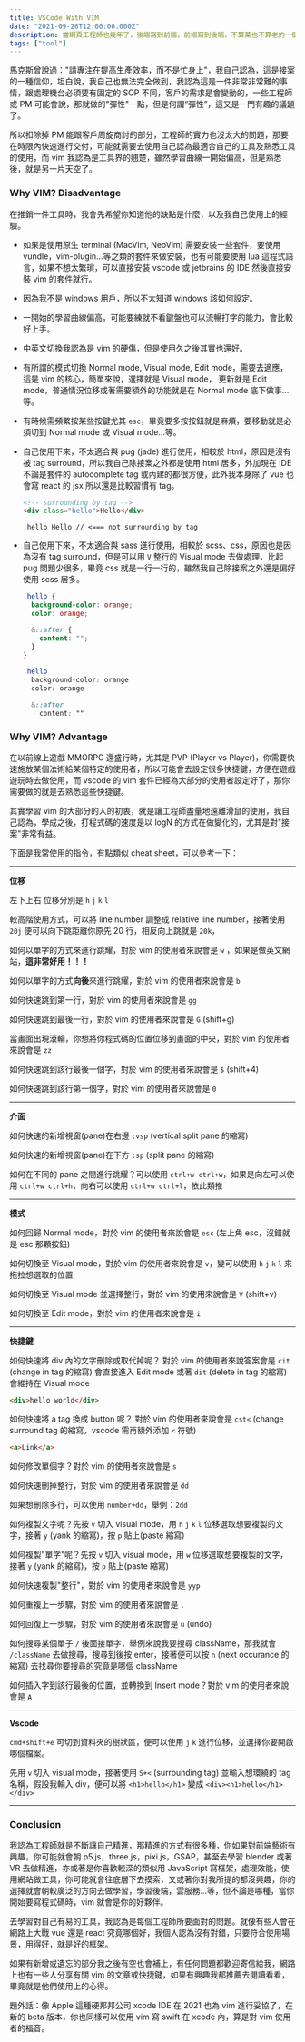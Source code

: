 ```yaml
---
title: VSCode With VIM
date: "2021-09-26T12:00:00.000Z"
description: 當網頁工程師也幾年了，後端寫到前端，前端寫到後端，不算菜也不算老的一個階段，除了自己公司網頁例行的維護及新案子，我也用下班時間兼做接案的工作，算是一種斜槓吧，所以我今天想跟大家聊聊如何增加自己的工作效率這議題，這篇會著重在我使用 vim 與 VSCode，雖然我本身是比較常使用 Jetbrains 的 IDE 啦😅，畢竟我有時需要寫到後端的 database，這時 VSCode 就顯得比較不方便一點。但是不得不說 VSCode 是一個很棒的 editor，我小案子還是滿喜歡使用它的️🙃。
tags: ["tool"]
---
```


馬克斯曾說過："請專注在提高生產效率，而不是忙身上"，我自己認為，這是接案的一種信仰，坦白說，我自己也無法完全做到，我認為這是一件非常非常難的事情，跟處理機台必須要有固定的 SOP 不同，客戶的需求是會變動的，一些工程師或 PM 可能會說，那就做的"彈性"一點，但是何謂“彈性”，這又是一門有趣的議題了。

所以扣除掉 PM 能跟客戶周旋商討的部分，工程師的實力也沒太大的問題，那要在時限內快速進行交付，可能就需要去使用自己認為最適合自己的工具及熟悉工具的使用，而 vim 我認為是工具界的翹楚，雖然學習曲線一開始偏高，但是熟悉後，就是另一片天空了。

### Why VIM? Disadvantage

在推銷一件工具時，我會先希望你知道他的缺點是什麼，以及我自己使用上的經驗。

- 如果是使用原生 terminal (MacVim, NeoVim) 需要安裝一些套件，要使用 vundle，vim-plugin...等之類的套件來做安裝，也有可能要使用 lua 這程式語言，如果不想太繁瑣，可以直接安裝 vscode 或 jetbrains 的 IDE 然後直接安裝 vim 的套件就行。
- 因為我不是 windows 用戶，所以不太知道 windows 該如何設定。
- 一開始的學習曲線偏高，可能要練就不看鍵盤也可以流暢打字的能力，會比較好上手。
- 中英文切換我認為是 vim 的硬傷，但是使用久之後其實也還好。
- 有所謂的模式切換 Normal mode, Visual mode, Edit mode，需要去適應，這是 vim 的核心，簡單來說，選擇就是 Visual mode， 更新就是 Edit mode，普通情況位移或著需要額外的功能就是在 Normal mode 底下做事...等。
- 有時候需頻繁按某些按鍵尤其 `esc`，畢竟要多按按鈕就是麻煩，要移動就是必須切到 Normal mode 或 Visual mode...等。
- 自己使用下來，不太適合與 pug (jade) 進行使用，相較於 html，原因是沒有被 tag surround，所以我自己除接案之外都是使用 html 居多，外加現在 IDE 不論是套件的 autocomplete tag 或內建的都很方便，此外我本身除了 vue 也會寫 react 的 jsx 所以還是比較習慣有 tag。

  ```html
  <!-- surrounding by tag -->
  <div class="hello">Hello</div>
  ```

  ```jade
  .hello Hello // <=== not surrounding by tag
  ```

- 自己使用下來，不太適合與 sass 進行使用，相較於 scss、css，原因也是因為沒有 tag surround，但是可以用 `V` 整行的 Visual mode 去做處理，比起 pug 問題少很多，畢竟 css 就是一行一行的，雖然我自己除接案之外還是偏好使用 scss 居多。

  ```scss
  .hello {
    background-color: orange;
    color: orange;

    &::after {
      content: "";
    }
  }
  ```

  ```scss
  .hello
    background-color: orange
    color: orange

    &::after
      content: ""
  ```

### Why VIM? Advantage

在以前線上遊戲 MMORPG 還盛行時，尤其是 PVP (Player vs Player)，你需要快速施放某個法術給某個特定的使用者，所以可能會去設定很多快捷鍵，方便在遊戲遊玩時去做使用，而 vscode 的 vim 套件已經為大部分的使用者設定好了，那你需要做的就是去熟悉這些快捷鍵。

其實學習 vim 的大部分的人的初衷，就是讓工程師盡量地遠離滑鼠的使用，我自己認為，學成之後，打程式碼的速度是以 logN 的方式在做變化的，尤其是對"接案"非常有益。

下面是我常使用的指令，有點類似 cheat sheet，可以參考一下：

---

**位移**

左下上右 位移分別是 `h` `j` `k` `l`

較高階使用方式，可以將 line number 調整成 relative line number，接著使用 `20j` 便可以向下跳距離你原先 20 行，相反向上跳就是 `20k`，

如何以單字的方式來進行跳耀，對於 vim 的使用者來說會是 `w` ，如果是做英文網站，**這非常好用！！！**

如何以單字的方式**向後**來進行跳耀，對於 vim 的使用者來說會是 `b`

如何快速跳到第一行，對於 vim 的使用者來說會是 `gg`

如何快速跳到最後一行，對於 vim 的使用者來說會是 `G` (shift+g)

當畫面出現滾輪，你想將你程式碼的位置位移到畫面的中央，對於 vim 的使用者來說會是 `zz`

如何快速跳到該行最後一個字，對於 vim 的使用者來說會是 `$` (shift+4)

如何快速跳到該行第一個字，對於 vim 的使用者來說會是 `0`

---

**介面**

如何快速的新增視窗(pane)在右邊 `:vsp` (vertical split pane 的縮寫)

如何快速的新增視窗(pane)在下方 `:sp` (split pane 的縮寫)

如何在不同的 pane 之間進行跳耀？可以使用 `ctrl+w ctrl+w`，如果是向左可以使用 `ctrl+w ctrl+h`，向右可以使用 `ctrl+w ctrl+l`，依此類推

---

**模式**

如何回歸 Normal mode，對於 vim 的使用者來說會是 `esc` (左上角 esc，沒錯就是 esc 那顆按鈕)

如何切換至 Visual mode，對於 vim 的使用者來說會是 `v`，變可以使用 `h` `j` `k` `l` 來拖拉想選取的位置

如何切換至 Visual mode 並選擇整行，對於 vim 的使用來說會是 `V` (shift+v)

如何切換至 Edit mode，對於 vim 的使用者來說會是 `i`

---

**快捷鍵**

如何快速將 div 內的文字刪除或取代掉呢？ 對於 vim 的使用者來說答案會是 `cit` (change in tag 的縮寫) 會直接進入 Edit mode
或著 `dit` (delete in tag 的縮寫) 會維持在 Visual mode

```html
<div>hello world</div>
```

如何快速將 a tag 換成 button 呢？ 對於 vim 的使用者來說會是 `cst<` (change surround tag 的縮寫，vscode 需再額外添加 `<` 符號)

```html
<a>Link</a>
```

如何修改單個字？對於 vim 的使用者來說會是 `s`

如何快速刪掉整行，對於 vim 的使用者來說會是 `dd`

如果想刪除多行，可以使用 `number+dd`，舉例：`2dd`

如何複製文字呢？先按 `v` 切入 visual mode，用 `h` `j` `k` `l` 位移選取想要複製的文字，接著 `y` (yank 的縮寫)，按 `p` 貼上(paste 縮寫)

如何複製"單字"呢？先按 `v` 切入 visual mode，用 `w` 位移選取想要複製的文字，接著 `y` (yank 的縮寫)，按 `p` 貼上(paste 縮寫)

如何快速複製"整行"，對於 vim 的使用者來說會是 `yyp`

如何重複上一步驟，對於 vim 的使用者來說會是 `.`

如何回復上一步驟，對於 vim 的使用者來說會是 `u` (undo)

如何搜尋某個單子 `/` 後面接單字，舉例來說我要搜尋 className，那我就會 `/className` 去做搜尋，搜尋到後按 enter，接著便可以按 `n` (next occurance 的縮寫) 去找尋你要搜尋的究竟是哪個 className

如何插入字到該行最後的位置，並轉換到 Insert mode？對於 vim 的使用者來說會是 `A`

---

**Vscode**

`cmd+shift+e` 可切到資料夾的樹狀區，便可以使用 `j` `k` 進行位移，並選擇你要開啟哪個檔案。

先用 `v` 切入 visual mode，接著使用 `S+<` (surrounding tag) 並輸入想環繞的 tag 名稱，假設我輸入 div，便可以將 `<h1>hello</h1>` 變成 `<div><h1>hello</h1></div>`

---

### Conclusion

我認為工程師就是不斷讓自己精進，那精進的方式有很多種，你如果對前端藝術有興趣，你可能就會朝 p5.js，three.js，pixi.js，GSAP，甚至去學習 blender 或著 VR 去做精進，亦或著是你喜歡較深的類似用 JavaScript 寫框架，處理效能，使用網站做工具，你可能就會往底層下去摸索，又或著你對我所提的都沒興趣，你的選擇就會朝較廣泛的方向去做學習，學習後端，雲服務...等，但不論是哪種，當你開始要寫程式碼時，vim 就會是你的好夥伴。

去學習對自己有易的工具，我認為是每個工程師所要面對的問題。就像有些人會在網路上大戰 vue 還是 react 究竟哪個好，我個人認為沒有對錯，只要符合使用場景，用得好，就是好的框架。

如果有新增或遺忘的部分我之後有空也會補上，有任何問題都歡迎寄信給我，網路上也有一些人分享有關 vim 的文章或快捷鍵，如果有興趣我都推薦去閱讀看看，畢竟就是他們使用上的心得。

題外話：像 Apple 這種硬邦邦公司 xcode IDE 在 2021 也為 vim 進行妥協了，在新的 beta 版本，你也同樣可以使用 vim 寫 swift 在 xcode 內，算是對 vim 使用者的福音。
